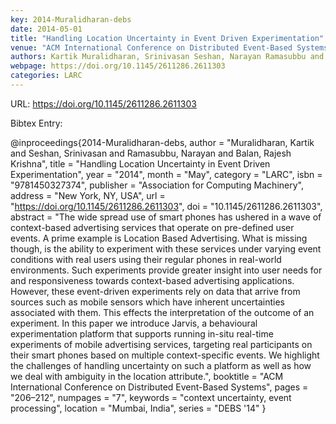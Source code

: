 ```yaml
---
key: 2014-Muralidharan-debs
date: 2014-05-01
title: "Handling Location Uncertainty in Event Driven Experimentation"
venue: "ACM International Conference on Distributed Event-Based Systems"
authors: Kartik Muralidharan, Srinivasan Seshan, Narayan Ramasubbu and Rajesh Krishna Balan
webpage: https://doi.org/10.1145/2611286.2611303
categories: LARC
---
```


URL: https://doi.org/10.1145/2611286.2611303

Bibtex Entry:

@inproceedings{2014-Muralidharan-debs,
    author = "Muralidharan, Kartik and Seshan, Srinivasan and Ramasubbu, Narayan and Balan, Rajesh Krishna",
    title = "Handling Location Uncertainty in Event Driven Experimentation",
    year = "2014",
    month = "May",
    category = "LARC",
    isbn = "9781450327374",
    publisher = "Association for Computing Machinery",
    address = "New York, NY, USA",
    url = "https://doi.org/10.1145/2611286.2611303",
    doi = "10.1145/2611286.2611303",
    abstract = "The wide spread use of smart phones has ushered in a wave of context-based advertising services that operate on pre-defined user events. A prime example is Location Based Advertising. What is missing though, is the ability to experiment with these services under varying event conditions with real users using their regular phones in real-world environments. Such experiments provide greater insight into user needs for and responsiveness towards context-based advertising applications. However, these event-driven experiments rely on data that arrive from sources such as mobile sensors which have inherent uncertainties associated with them. This effects the interpretation of the outcome of an experiment. In this paper we introduce Jarvis, a behavioural experimentation platform that supports running in-situ real-time experiments of mobile advertising services, targeting real participants on their smart phones based on multiple context-specific events. We highlight the challenges of handling uncertainty on such a platform as well as how we deal with ambiguity in the location attribute.",
    booktitle = "ACM International Conference on Distributed Event-Based Systems",
    pages = "206–212",
    numpages = "7",
    keywords = "context uncertainty, event processing",
    location = "Mumbai, India",
    series = "DEBS '14"
}

